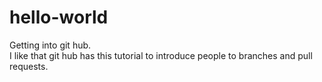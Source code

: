 # hello-world
Getting into git hub.
<br>
I like that git hub has this tutorial to introduce people to branches and pull requests.

